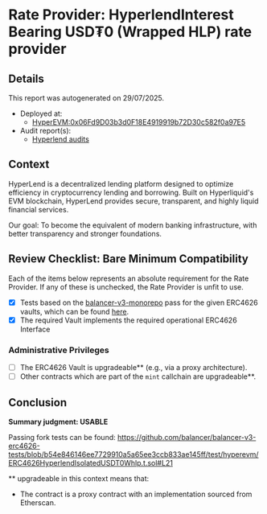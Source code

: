 
# Rate Provider: HyperlendInterest Bearing USD₮0 (Wrapped HLP) rate provider

## Details
This report was autogenerated on 29/07/2025.

- Deployed at:
    - [HyperEVM:0x06Fd9D03b3d0F18E4919919b72D30c582f0a97E5](https://hyperscan.io/address/0x06Fd9D03b3d0F18E4919919b72D30c582f0a97E5)
- Audit report(s):
    - [Hyperlend audits](https://hyperlend.finance/security)

## Context
HyperLend is a decentralized lending platform designed to optimize efficiency in cryptocurrency lending and borrowing. Built on Hyperliquid's EVM blockchain, HyperLend provides secure, transparent, and highly liquid financial services.

Our goal: To become the equivalent of modern banking infrastructure, with better transparency and stronger foundations.

## Review Checklist: Bare Minimum Compatibility
Each of the items below represents an absolute requirement for the Rate Provider. If any of these is unchecked, the Rate Provider is unfit to use.

- [x] Tests based on the [balancer-v3-monorepo](https://github.com/balancer/balancer-v3-monorepo/tree/main/pkg/vault/test/foundry/fork) pass for the given ERC4626 vaults, which can be found [here](https://github.com/balancer/balancer-v3-erc4626-tests/tree/main/test).
- [x] The required Vault implements the required operational ERC4626 Interface

### Administrative Privileges
- [ ] The ERC4626 Vault is upgradeable** (e.g., via a proxy architecture).
- [ ] Other contracts which are part of the `mint` callchain are upgradeable**.

## Conclusion
**Summary judgment: USABLE**

Passing fork tests can be found: https://github.com/balancer/balancer-v3-erc4626-tests/blob/b54e846146ee7729910a5a65ee3ccb833ae145ff/test/hyperevm/ERC4626HyperlendIsolatedUSDT0Whlp.t.sol#L21

** upgradeable in this context means that:
- The contract is a proxy contract with an implementation sourced from Etherscan.
    
